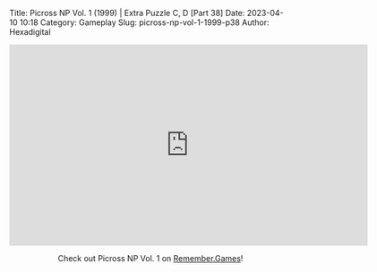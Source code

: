 Title: Picross NP Vol. 1 (1999) | Extra Puzzle C, D [Part 38]
Date: 2023-04-10 10:18
Category: Gameplay
Slug: picross-np-vol-1-1999-p38
Author: Hexadigital

<center><iframe src="https://www.youtube.com/embed/_M-3njxIrCo?feature=oembed" allow="accelerometer; autoplay; encrypted-media; gyroscope; picture-in-picture" width="640" height="360" frameborder="0"></iframe>

Check out Picross NP Vol. 1 on [Remember.Games](https://remember.games/game/6791/picross-np-vol-1/)!</center>